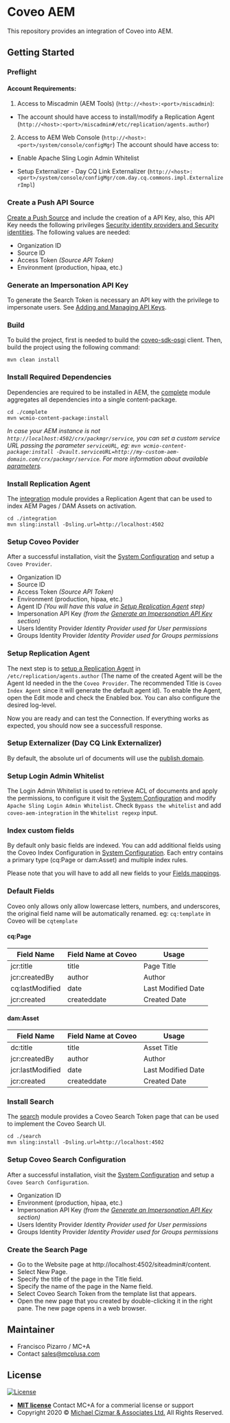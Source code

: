 # Coveo AEM

This repository provides an integration of Coveo into AEM.

## Getting Started

### Preflight

#### Account Requirements:

 1. Access to Miscadmin (AEM Tools) (`http://<host>:<port>/miscadmin`):

  - The account should have access to install/modify a Replication Agent (`http://<host>:<port>/miscadmin#/etc/replication/agents.author`)

2. Access to AEM Web Console (`http://<host>:<port>/system/console/configMgr`)
The account should have access to:

  - Enable Apache Sling Login Admin Whitelist

  - Setup Externalizer - Day CQ Link Externalizer (`http://<host>:<port>/system/console/configMgr/com.day.cq.commons.impl.ExternalizerImpl`)

### Create a Push API Source

[Create a Push Source](https://docs.coveo.com/en/94/cloud-v2-developers/creating-a-push-source) and include the creation of a API Key, also, this API Key needs the following privileges [Security identity providers and Security identities](https://docs.coveo.com/en/1905/cloud-v2-administrators/managing-security-identities#required-privileges).
The following values are needed:

 - Organization ID
 - Source ID
 - Access Token _(Source API Token)_
 - Environment (production, hipaa, etc.)

### Generate an Impersonation API Key

To generate the Search Token is necessary an API key with the privilege to impersonate users. See [Adding and Managing API Keys](https://docs.coveo.com/en/1718/cloud-v2-administrators/adding-and-managing-api-keys).

### Build

To build the project, first is needed to build the [coveo-sdk-osgi](#repo) client.
Then, build the project using the following command:

```
mvn clean install
```

### Install Required Dependencies

Dependencies are required to be installed in AEM, the [complete](/complete) module aggregates all dependencies into a single content-package.

```
cd ./complete
mvn wcmio-content-package:install
```
_In case your AEM instance is not `http://localhost:4502/crx/packmgr/service`, you can set a custom service URL passing the parameter `serviceURL`, eg: `mvn wcmio-content-package:install -Dvault.serviceURL=http://my-custom-aem-domain.com/crx/packmgr/service`. 
For more information about available [parameters](https://wcm.io/tooling/maven/plugins/wcmio-content-package-maven-plugin/install-mojo.html)._

### Install Replication Agent

The [integration](/integration) module provides a Replication Agent that can be used to index AEM Pages / DAM Assets on activation.

```
cd ./integration
mvn sling:install -Dsling.url=http://localhost:4502
```

### Setup Coveo Povider

After a successful installation, visit the [System Configuration](http://localhost:4502/system/console/configMgr) and setup a `Coveo Provider`.

 - Organization ID
 - Source ID
 - Access Token _(Source API Token)_
 - Environment (production, hipaa, etc.)
 - Agent ID _(You will have this value in [Setup Replication Agent](#setup-replication-agent) step)_
 - Impersonation API Key _(from the [Generate an Impersonation API Key](#generate-an-impersonation-api-key) section)_
 - Users Identity Provider _Identity Provider used for User permissions_
 - Groups Identity Provider _Identity Provider used for Groups permissions_

### Setup Replication Agent

The next step is to [setup a Replication Agent](http://localhost:4502/miscadmin#/etc/replication/agents.author) in `/etc/replication/agents.author` (The name of the created Agent will be the Agent Id needed in the the `Coveo Provider`. The recommended Title is `Coveo Index Agent` since it will generate the default agent id). To enable the Agent, open the Edit mode and check the Enabled box. You can also configure the desired log-level.

Now you are ready and can test the Connection. If everything works as expected, you should now see a successfull response.

### Setup Externalizer (Day CQ Link Externalizer)

By default, the absolute url of documents will use the [publish domain](https://docs.adobe.com/content/help/en/experience-manager-64/developing/platform/externalizer.html).

### Setup Login Admin Whitelist

The Login Admin Whitelist is used to retrieve ACL of documents and apply the permissions, to configure it visit the [System Configuration](http://localhost:4502/system/console/configMgr) and modify `Apache Sling Login Admin Whitelist`. Check `Bypass the whitelist` and add `coveo-aem-integration` in the `Whitelist regexp` input.


### Index custom fields

By default only basic fields are indexed. You can add additional fields using the Coveo Index Configuration in [System Configuration](http://localhost:4502/system/console/configMgr). Each entry contains a primary type (cq:Page or dam:Asset) and multiple index rules.

Please note that you will have to add all new fields to your [Fields mappings](https://docs.coveo.com/en/1833/cloud-v2-administrators/adding-and-managing-fields#add-a-field).

### Default Fields

Coveo only allows only allow lowercase letters, numbers, and underscores, the original field name will be automatically renamed. eg: `cq:template` in Coveo will be `cqtemplate`

#### cq:Page

| Field Name      | Field Name at Coveo | Usage              |
| --------------- | ------------------- | ------------------ |
| jcr:title       | title               | Page Title         |
| jcr:createdBy   | author              | Author             |
| cq:lastModified | date                | Last Modified Date |
| jcr:created     | createddate         | Created Date       |

#### dam:Asset

| Field Name       | Field Name at Coveo | Usage              |
| ---------------- | ------------------- | ------------------ |
| dc:title         | title               | Asset Title        |
| jcr:createdBy    | author              | Author             |
| jcr:lastModified | date                | Last Modified Date |
| jcr:created      | createddate         | Created Date       |


### Install Search

The [search](/search) module provides a Coveo Search Token page that can be used to implement the Coveo Search UI.

```
cd ./search
mvn sling:install -Dsling.url=http://localhost:4502
```

### Setup Coveo Search Configuration

After a successful installation, visit the [System Configuration](http://localhost:4502/system/console/configMgr) and setup a `Coveo Search Configuration`.

 - Organization ID
 - Environment (production, hipaa, etc.)
 - Impersonation API Key _(from the [Generate an Impersonation API Key](#generate-an-impersonation-api-key) section)_
 - Users Identity Provider _Identity Provider used for User permissions_
 - Groups Identity Provider _Identity Provider used for Groups permissions_

### Create the Search Page

 - Go to the Website page at http://localhost:4502/siteadmin#/content.
 - Select New Page.
 - Specify the title of the page in the Title field.
 - Specify the name of the page in the Name field.
 - Select Coveo Search Token from the template list that appears.
 - Open the new page that you created by double-clicking it in the right pane. The new page opens in a web browser.


## Maintainer

* Francisco Pizarro / MC+A
* Contact sales@mcplusa.com

## License

[![License](http://img.shields.io/:license-mit-blue.svg?style=flat-square)](http://badges.mit-license.org)

- **[MIT license](http://opensource.org/licenses/mit-license.php)**
Contact MC+A for a commerial license or support
- Copyright 2020 © [Michael Cizmar & Associates Ltd.](https://www.mcplusa.com) All Rights Reserved.


